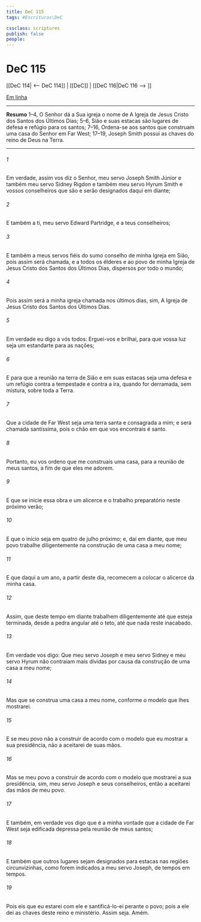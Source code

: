 ```yaml
---
title: DeC 115
tags: #Escrituras\DeC

cssclass: scriptures
publish: false
people:
---
```


# DeC 115
[[DeC 114| <-- DeC 114]] | [[DeC]] | [[DeC 116|DeC 116 --> ]]

[Em linha](https://churchofjesuschrist.org/study/scriptures/dc-testament/dc/115?lang=por)

---
__Resumo__
1–4, O Senhor dá a Sua igreja o nome de A Igreja de Jesus Cristo dos Santos dos Últimos Dias; 5–6, Sião e suas estacas são lugares de defesa e refúgio para os santos; 7–16, Ordena-se aos santos que construam uma casa do Senhor em Far West; 17–19, Joseph Smith possui as chaves do reino de Deus na Terra.

---
###### 1 
Em verdade, assim vos diz o Senhor, meu servo Joseph Smith Júnior e também meu servo Sidney Rigdon e também meu servo Hyrum Smith e vossos conselheiros que são e serão designados daqui em diante;

###### 2 
E também a ti, meu servo Edward Partridge, e a teus conselheiros;

###### 3 
E também a meus servos fiéis do sumo conselho de minha Igreja em Sião, pois assim será chamada, e a todos os élderes e ao povo de minha Igreja de Jesus Cristo dos Santos dos Últimos Dias, dispersos por todo o mundo;

###### 4 
Pois assim será a minha igreja chamada nos últimos dias, sim, A Igreja de Jesus Cristo dos Santos dos Últimos Dias.

###### 5 
Em verdade eu digo a vós todos: Erguei-vos e brilhai, para que vossa luz seja um estandarte para as nações;

###### 6 
E para que a reunião na terra de Sião e em suas estacas seja uma defesa e um refúgio contra a tempestade e contra a ira, quando for derramada, sem mistura, sobre toda a Terra.

###### 7 
Que a cidade de Far West seja uma terra santa e consagrada a mim; e será chamada santíssima, pois o chão em que vos encontrais é santo.

###### 8 
Portanto, eu vos ordeno que me construais uma casa, para a reunião de meus santos, a fim de que eles me adorem.

###### 9 
E que se inicie essa obra e um alicerce e o trabalho preparatório neste próximo verão;

###### 10 
E que o início seja em quatro de julho próximo; e, daí em diante, que meu povo trabalhe diligentemente na construção de uma casa a meu nome;

###### 11 
E que daqui a um ano, a partir deste dia, recomecem a colocar o alicerce da minha casa.

###### 12 
Assim, que deste tempo em diante trabalhem diligentemente até que esteja terminada, desde a pedra angular até o teto, até que nada reste inacabado.

###### 13 
Em verdade vos digo: Que meu servo Joseph e meu servo Sidney e meu servo Hyrum não contraiam mais dívidas por causa da construção de uma casa a meu nome;

###### 14 
Mas que se construa uma casa a meu nome, conforme o modelo que lhes mostrarei.

###### 15 
E se meu povo não a construir de acordo com o modelo que eu mostrar a sua presidência, não a aceitarei de suas mãos.

###### 16 
Mas se meu povo a construir de acordo com o modelo que mostrarei a sua presidência, sim, meu servo Joseph e seus conselheiros, então a aceitarei das mãos de meu povo.

###### 17 
E também, em verdade vos digo que é a minha vontade que a cidade de Far West seja edificada depressa pela reunião de meus santos;

###### 18 
E também que outros lugares sejam designados para estacas nas regiões circunvizinhas, como forem indicados a meu servo Joseph, de tempos em tempos.

###### 19 
Pois eis que eu estarei com ele e santificá-lo-ei perante o povo; pois a ele dei as chaves deste reino e ministério. Assim seja. Amém.

